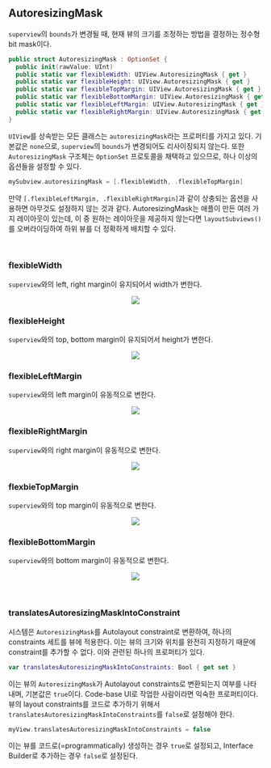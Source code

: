 ## AutoresizingMask

`superview`의 `bounds`가 변경될 때, 현재 뷰의 크기를 조정하는 방법을 결정하는 정수형 bit mask이다.

```swift
public struct AutoresizingMask : OptionSet {
  public init(rawValue: UInt)
  public static var flexibleWidth: UIView.AutoresizingMask { get }
  public static var flexibleHeight: UIView.AutoresizingMask { get }
  public static var flexibleTopMargin: UIView.AutoresizingMask { get }
  public static var flexibleBottomMargin: UIView.AutoresizingMask { get }
  public static var flexibleLeftMargin: UIView.AutoresizingMask { get }
  public static var flexibleRightMargin: UIView.AutoresizingMask { get }
}
```

`UIView`를 상속받는 모든 클래스는 `autoresizingMask`라는 프로퍼티를 가지고 있다. 기본값은 `none`으로, `superview`의 `bounds`가 변경되어도 리사이징되지 않는다. 또한 `AutoresizingMask` 구조체는 `OptionSet` 프로토콜을 채택하고 있으므로, 하나 이상의 옵션들을 설정할 수 있다.

```swift
mySubview.autoresizingMask = [.flexibleWidth, .flexibleTopMargin]
```

만약 `[.flexibleLeftMargin, .flexibleRightMargin]`과 같이 상충되는 옵션을 사용하면 아무것도 설정하지 않는 것과 같다. AutoresizingMask는 애플이 만든 여러 가지 레이아웃이 있는데, 이 중 원하는 레이아웃을 제공하지 않는다면 `layoutSubviews()`를 오버라이딩하여 하위 뷰를 더 정확하게 배치할 수 있다.

&nbsp;
### flexibleWidth

`superview`와의 left, right margin이 유지되어서 width가 변한다.

<p align="center">
<img src="https://user-images.githubusercontent.com/61190690/190974494-f391a6aa-bf54-489c-9b2d-71c7c149ec36.gif">
</p>

### flexibleHeight

`superview`와의 top, bottom margin이 유지되어서 height가 변한다.

<p align="center">
<img src="https://user-images.githubusercontent.com/61190690/190975409-a06e698d-be3f-45d8-8fbb-2262e689c506.gif">
</p>

### flexibleLeftMargin

`superview`와의 left margin이 유동적으로 변한다.

<p align="center">
<img src="https://user-images.githubusercontent.com/61190690/190975598-2cbd408e-8d04-4997-a7e8-31929679b493.gif">
</p>

### flexibleRightMargin

`superview`와의 right margin이 유동적으로 변한다.

<p align="center">
<img src="https://user-images.githubusercontent.com/61190690/190975741-b451541b-1718-4419-99f6-11b000b21b2e.gif">
</p>

### flexbieTopMargin

`superview`와의 top margin이 유동적으로 변한다.

<p align="center">
<img src="https://user-images.githubusercontent.com/61190690/190975886-a897b6ee-2156-4112-a164-f5689d605b91.gif">
</p>

### flexibleBottomMargin

`superview`와의 bottom margin이 유동적으로 변한다.

<p align="center">
<img src="https://user-images.githubusercontent.com/61190690/190975957-5ae6bdf4-3c60-4948-89ef-d23df4e3c51d.gif">
</p>

&nbsp;
### translatesAutoresizingMaskIntoConstraint

시스템은 `AutoresizingMask`를 Autolayout constraint로 변환하여, 하나의 constraints 세트를 뷰에 적용한다. 이는 뷰의 크기와 위치를 완전히 지정하기 때문에 constraint를 추가할 수 없다. 이와 관련된 하나의 프로퍼티가 있다.

```swift
var translatesAutoresizingMaskIntoConstraints: Bool { get set }
```

이는 뷰의 `AutoresizingMask`가 Autolayout constraints로 변환되는지 여부를 나타내며, 기본값은 `true`이다. Code-base UI로 작업한 사람이라면 익숙한 프로퍼티이다. 뷰의 layout constraints를 코드로 추가하기 위해서 `translatesAutoresizingMaskIntoConstraints`를 `false`로 설정해야 한다.

```swift
myView.translatesAutoresizingMaskIntoConstraints = false
```

이는 뷰를 코드로(=programmatically) 생성하는 경우 `true`로 설정되고, Interface Builder로 추가하는 경우 `false`로 설정된다.


